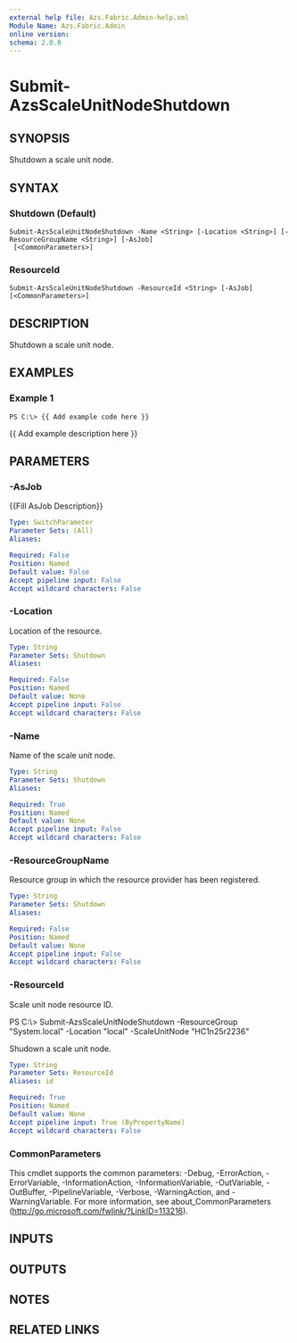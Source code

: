 ```yaml
---
external help file: Azs.Fabric.Admin-help.xml
Module Name: Azs.Fabric.Admin
online version: 
schema: 2.0.0
---
```


# Submit-AzsScaleUnitNodeShutdown

## SYNOPSIS
Shutdown a scale unit node.

## SYNTAX

### Shutdown (Default)
```
Submit-AzsScaleUnitNodeShutdown -Name <String> [-Location <String>] [-ResourceGroupName <String>] [-AsJob]
 [<CommonParameters>]
```

### ResourceId
```
Submit-AzsScaleUnitNodeShutdown -ResourceId <String> [-AsJob] [<CommonParameters>]
```

## DESCRIPTION
Shutdown a scale unit node.

## EXAMPLES

### Example 1
```
PS C:\> {{ Add example code here }}
```

{{ Add example description here }}

## PARAMETERS

### -AsJob
{{Fill AsJob Description}}

```yaml
Type: SwitchParameter
Parameter Sets: (All)
Aliases: 

Required: False
Position: Named
Default value: False
Accept pipeline input: False
Accept wildcard characters: False
```

### -Location
Location of the resource.

```yaml
Type: String
Parameter Sets: Shutdown
Aliases: 

Required: False
Position: Named
Default value: None
Accept pipeline input: False
Accept wildcard characters: False
```

### -Name
Name of the scale unit node.

```yaml
Type: String
Parameter Sets: Shutdown
Aliases: 

Required: True
Position: Named
Default value: None
Accept pipeline input: False
Accept wildcard characters: False
```

### -ResourceGroupName
Resource group in which the resource provider has been registered.

```yaml
Type: String
Parameter Sets: Shutdown
Aliases: 

Required: False
Position: Named
Default value: None
Accept pipeline input: False
Accept wildcard characters: False
```

### -ResourceId
Scale unit node resource ID.

PS C:\\\> Submit-AzsScaleUnitNodeShutdown -ResourceGroup "System.local" -Location "local" -ScaleUnitNode "HC1n25r2236"

Shudown a scale unit node.

```yaml
Type: String
Parameter Sets: ResourceId
Aliases: id

Required: True
Position: Named
Default value: None
Accept pipeline input: True (ByPropertyName)
Accept wildcard characters: False
```

### CommonParameters
This cmdlet supports the common parameters: -Debug, -ErrorAction, -ErrorVariable, -InformationAction, -InformationVariable, -OutVariable, -OutBuffer, -PipelineVariable, -Verbose, -WarningAction, and -WarningVariable. For more information, see about_CommonParameters (http://go.microsoft.com/fwlink/?LinkID=113216).

## INPUTS

## OUTPUTS

## NOTES

## RELATED LINKS

